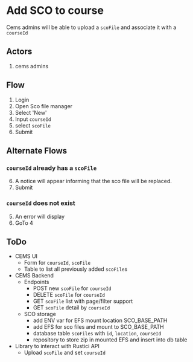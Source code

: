 # Add SCO to course
Cems admins will be able to upload a `scoFile` and associate it with a `courseId`

## Actors
1. cems admins

## Flow
1. Login
1. Open Sco file manager
1. Select 'New'
1. Input `courseId`
1. select `scoFile`
1. Submit

## Alternate Flows
### `courseId` already has a `scoFile`

6. A notice will appear informing that the sco file will be replaced.
1. Submit

### `courseId` does not exist
5. An error will display
1. GoTo 4

## ToDo
- CEMS UI
  - Form for `courseId`, `scoFile`
  - Table to list all previously added `scoFile`s
- CEMS Backend
  - Endpoints
    - POST new `scoFile` for `courseId`
    - DELETE `scoFile` for `courseId`
    - GET `scoFile` list with page/filter support
    - GET `scoFile` detail by `courseId`
  - SCO storage
    - add ENV var for EFS mount location SCO_BASE_PATH
    - add EFS for sco files and mount to SCO_BASE_PATH
    - database table `scoFiles` with `id`, `location`, `courseId`
    - repository to store zip in mounted EFS and insert into db table
- Library to interact with Rustici API
  - Upload `scoFile` and set `courseId`
